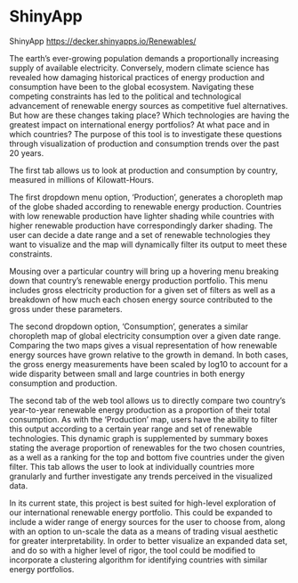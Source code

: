 # ShinyApp
ShinyApp
https://decker.shinyapps.io/Renewables/



The earth’s ever-growing population demands a proportionally increasing supply of available electricity. Conversely, modern climate science has revealed how damaging historical practices of energy production and consumption have been to the global ecosystem. Navigating these competing constraints has led to the political and technological advancement of renewable energy sources as competitive fuel alternatives. But how are these changes taking place? Which technologies are having the greatest impact on international energy portfolios? At what pace and in which countries? The purpose of this tool is to investigate these questions through visualization of production and consumption trends over the past 20 years.



The first tab allows us to look at production and consumption by country, measured in millions of Kilowatt-Hours.



The first dropdown menu option, ‘Production’, generates a choropleth map of the globe shaded according to renewable energy production. Countries with low renewable production have lighter shading while countries with higher renewable production have correspondingly darker shading. The user can decide a date range and a set of renewable technologies they want to visualize and the map will dynamically filter its output to meet these constraints.





Mousing over a particular country will bring up a hovering menu breaking down that country’s renewable energy production portfolio. This menu includes gross electricity production for a given set of filters as well as a breakdown of how much each chosen energy source contributed to the gross under these parameters.




The second dropdown option, ‘Consumption’, generates a similar choropleth map of global electricity consumption over a given date range. Comparing the two maps gives a visual representation of how renewable energy sources have grown relative to the growth in demand. In both cases, the gross energy measurements have been scaled by log10 to account for a wide disparity between small and large countries in both energy consumption and production.




The second tab of the web tool allows us to directly compare two country’s year-to-year renewable energy production as a proportion of their total consumption. As with the ‘Production’ map, users have the ability to filter this output according to a certain year range and set of renewable technologies. This dynamic graph is supplemented by summary boxes stating the average proportion of renewables for the two chosen countries, as a well as a ranking for the top and bottom five countries under the given filter. This tab allows the user to look at individually countries more granularly and further investigate any trends perceived in the visualized data.





In its current state, this project is best suited for high-level exploration of our international renewable energy portfolio. This could be expanded to include a wider range of energy sources for the user to choose from, along with an option to un-scale the data as a means of trading visual aesthetic for greater interpretability. In order to better visualize an expanded data set,  and do so with a higher level of rigor, the tool could be modified to incorporate a clustering algorithm for identifying countries with similar energy portfolios.